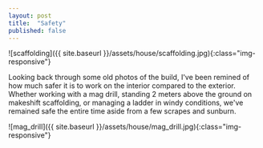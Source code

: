 ```yaml
---
layout: post
title:  "Safety"
published: false
---
```


![scaffolding]({{ site.baseurl }}/assets/house/scaffolding.jpg){:class="img-responsive"}


Looking back through some old photos of the build, I've been remined of how much safer it is to work on the interior compared to the exterior. Whether working with a mag drill, standing 2 meters above the ground on makeshift scaffolding, or managing a ladder in windy conditions, we've remained safe the entire time aside from a few scrapes and sunburn.

![mag_drill]({{ site.baseurl }}/assets/house/mag_drill.jpg){:class="img-responsive"}
